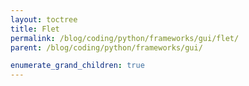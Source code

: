 ```yaml
---
layout: toctree
title: Flet
permalink: /blog/coding/python/frameworks/gui/flet/
parent: /blog/coding/python/frameworks/gui/

enumerate_grand_children: true
---
```


